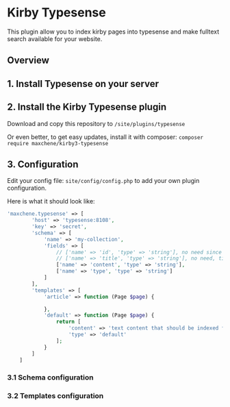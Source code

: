 # Kirby Typesense

This plugin allow you to index kirby pages into typesense and make fulltext search available for your website.

## Overview

## 1. Install Typesense on your server

## 2. Install the Kirby Typesense plugin

Download and copy this repository to ```/site/plugins/typesense```

Or even better, to get easy updates, install it with composer: ```composer require maxchene/kirby3-typesense```

## 3. Configuration

Edit your config file: ```site/config/config.php``` to add your own plugin configuration.

Here is what it should look like:

```php
'maxchene.typesense' => [
        'host' => 'typesense:8108',
        'key' => 'secret',
        'schema' => [
            'name' => 'my-collection',
            'fields' => [
                // ['name' => 'id', 'type' => 'string'], no need since typesense automatically add id
                // ['name' => 'title', 'type' => 'string'], no need, title is always added to document
                ['name' => 'content', 'type' => 'string'],
                ['name' => 'type', 'type' => 'string']
            ]
        ],
        'templates' => [
            'article' => function (Page $page) {

            },
            'default' => function (Page $page) {
                return [
                    'content' => 'text content that should be indexed for fulltext search',
                    'type' => 'default'
                ];
            }
        ]
    ]
```

### 3.1 Schema configuration

### 3.2 Templates configuration
